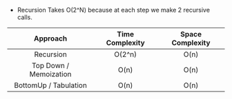 - Recursion Takes O(2^N) because at each step we make 2 recursive calls.

|        Approach        | Time Complexity | Space Complexity |
| :--------------------: | :-------------: | :--------------: |
|       Recursion        |     O(2^n)      |       O(n)       |
| Top Down / Memoization |      O(n)       |       O(n)       |
| BottomUp / Tabulation  |      O(n)       |       O(n)       |
